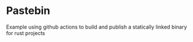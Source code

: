 # Pastebin

Example using github actions to build and publish a statically linked binary for rust projects
